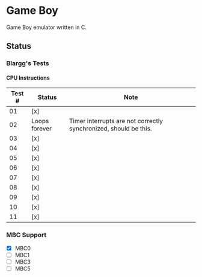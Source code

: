 # Game Boy

Game Boy emulator written in C.


## Status

### Blargg's Tests

#### CPU Instructions

| Test # | Status        | Note                               |
|--------|---------------|------------------------------------|
| 01     | [x]           |  |
| 02     | Loops forever | Timer interrupts are not correctly synchronized, should be this. |
| 03     | [x]           |  |
| 04     | [x]           |  |
| 05     | [x]           |  |
| 06     | [x]           |  |
| 07     | [x]           |  |
| 08     | [x]           |  |
| 09     | [x]           |  |
| 10     | [x]           |  |
| 11     | [x]           |  |


### MBC Support

* [x] MBC0
* [ ] MBC1
* [ ] MBC3
* [ ] MBC5
